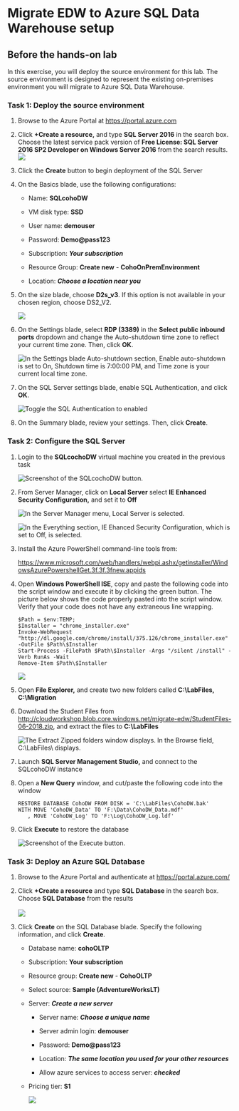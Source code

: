 # Migrate EDW to Azure SQL Data Warehouse setup

## Before the hands-on lab

In this exercise, you will deploy the source environment for this lab. The source environment is designed to represent the existing on-premises environment you will migrate to Azure SQL Data Warehouse.

### Task 1: Deploy the source environment

1.  Browse to the Azure Portal at <https://portal.azure.com>

2.  Click **+Create a resource,** and type **SQL Server 2016** in the search box. Choose the latest service pack version of **Free License: SQL Server 2016 SP2 Developer on Windows Server 2016** from the search results. ![](images/Setup/image3.png)

3.  Click the **Create** button to begin deployment of the SQL Server

4.  On the Basics blade, use the following configurations:

    -   Name: **SQLcohoDW**

    -   VM disk type: **SSD**

    -   User name: **demouser**

    -   Password: **Demo\@pass123**

    -   Subscription: ***Your subscription***

    -   Resource Group: **Create new** - **CohoOnPremEnvironment**

    -   Location: ***Choose a location near you***

5.  On the size blade, choose **D2s\_v3**. If this option is not available in your chosen region, choose DS2\_V2.

    ![](images/Setup/image4.png)

6.  On the Settings blade, select **RDP (3389)** in the **Select public inbound ports** dropdown and change the Auto-shutdown time zone to reflect your current time zone. Then, click **OK**.

    ![In the Settings blade Auto-shutdown section, Enable auto-shutdown is set to On, Shutdown time is 7:00:00 PM, and Time zone is your current local time zone.](images/2018-06-25-18-44-33.png)

7.  On the SQL Server settings blade, enable SQL Authentication, and click **OK**.

    ![Toggle the SQL Authentication to enabled](images/Setup/image6.png)

8.  On the Summary blade, review your settings. Then, click **Create**.

### Task 2: Configure the SQL Server

1.  Login to the **SQLcochoDW** virtual machine you created in the previous task

    ![Screenshot of the SQLcochoDW button.](images/Setup/image7.png)

2.  From Server Manager, click on **Local Server** select **IE Enhanced Security Configuration,** and set it to **Off**

    ![In the Server Manager menu, Local Server is selected.](images/Setup/image8.png)

    ![In the Everything section, IE Ehanced Security Configuration, which is set to Off, is selected.](images/Setup/image9.png)

3.  Install the Azure PowerShell command-line tools from:

    <https://www.microsoft.com/web/handlers/webpi.ashx/getinstaller/WindowsAzurePowershellGet.3f.3f.3fnew.appids>

4.  Open **Windows PowerShell ISE**, copy and paste the following code into the script window and execute it by clicking the green button. The picture below shows the code properly pasted into the script window. Verify that your code does not have any extraneous line wrapping. 

    ```
    $Path = $env:TEMP; 
    $Installer = "chrome_installer.exe"
    Invoke-WebRequest "http://dl.google.com/chrome/install/375.126/chrome_installer.exe" -OutFile $Path\$Installer
    Start-Process -FilePath $Path\$Installer -Args "/silent /install" -Verb RunAs -Wait
    Remove-Item $Path\$Installer
    ```

    ![](images/2018-06-26-09-57-15.png)

5.  Open **File Explorer,** and create two new folders called **C:\\LabFiles, C:\\Migration**

5.  Download the Student Files from <http://cloudworkshop.blob.core.windows.net/migrate-edw/StudentFiles-06-2018.zip>, and extract the files to **C:\\LabFiles**

    ![The Extract Zipped folders window displays. In the Browse field, C:\\LabFiles\\ displays.](images/Setup/image10.png)

6.  Launch **SQL Server Management Studio,** and connect to the SQLcohoDW instance

7.  Open a **New Query** window, and cut/paste the following code into the window

    ```
    RESTORE DATABASE CohoDW FROM DISK = 'C:\LabFiles\CohoDW.bak' 
    WITH MOVE 'CohoDW_Data' TO 'F:\Data\CohoDW_Data.mdf'
       , MOVE 'CohoDW_Log' TO 'F:\Log\CohoDW_Log.ldf'
    ```

9.  Click **Execute** to restore the database

    ![Screenshot of the Execute button.](images/Setup/image11.png) 

### Task 3: Deploy an Azure SQL Database

1.  Browse to the Azure Portal and authenticate at <https://portal.azure.com/>

2.  Click **+Create a resource** and type **SQL Database** in the search box. Choose **SQL Database** from the results\
    \
    ![](images/Setup/image12.png)

3.  Click **Create** on the SQL Database blade. Specify the following information, and click **Create**.

    -   Database name: **cohoOLTP**

    -   Subscription: **Your subscription**

    -   Resource group: **Create new** - **CohoOLTP**

    -   Select source: **Sample (AdventureWorksLT)**

    -   Server: ***Create a new server***

        -   Server name: ***Choose a unique name***

        -   Server admin login: **demouser**

        -   Password: **Demo\@pass123**

        -   Location: ***The same location you used for your other resources***

        -   Allow azure services to access server: ***checked***

    -   Pricing tier: **S1**

         ![](images/Setup/image13.png)

